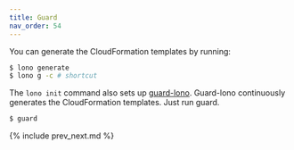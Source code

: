 ```yaml
---
title: Guard
nav_order: 54
---
```


You can generate the CloudFormation templates by running:

```sh
$ lono generate
$ lono g -c # shortcut
```

The `lono init` command also sets up [guard-lono](https://github.com/tongueroo/guard-lono).  Guard-lono continuously generates the CloudFormation templates.  Just run guard.

```sh
$ guard
```

{% include prev_next.md %}